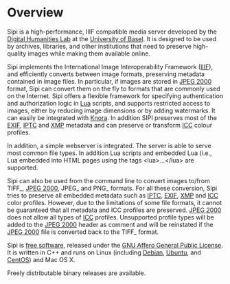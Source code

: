 Overview
========

Sipi is a high-performance, IIIF compatible media server developed by
the [Digital Humanities Lab](http://www.dhlab.unibas.ch) at the
[University of Basel](https://www.unibas.ch/en.html). It is designed to
be used by archives, libraries, and other institutions that need to
preserve high-quality images while making them available online.

Sipi implements the International Image Interoperability Framework
([IIIF](http://iiif.io/)), and efficiently converts between image
formats, preserving metadata contained in image files. In particular, if
images are stored in [JPEG 2000](https://jpeg.org/jpeg2000/) format,
Sipi can convert them on the fly to formats that are commonly used on
the Internet. Sipi offers a flexible framework for specifying
authentication and authorization logic in [Lua](https://www.lua.org/)
scripts, and supports restricted access to images, either by reducing
image dimensions or by adding watermarks. It can easily be integrated
with [Knora](http://www.knora.org/). In addition SIPI preserves most of
the [EXIF](http://www.exif.org),
[IPTC](https://iptc.org/standards/photo-metadata/iptc-standard/) and
[XMP](http://www.adobe.com/products/xmp.html) metadata and can preserve
or transform [ICC](https://en.wikipedia.org/wiki/ICC_profile) colour
profiles.

In addition, a simple webserver is integrated. The server is able to
serve most common file types. In addition Lua scripts and embedded Lua
(i.e., Lua embedded into HTML pages using the tags
&lt;lua&gt;…&lt;/lua&gt; are supported.

Sipi can also be used from the command line to convert images to/from
TIFF\_, [JPEG 2000](https://jpeg.org/jpeg2000/), JPEG\_ and PNG\_
formats. For all these conversion, Sipi tries to preserve all embedded
metadata such as
[IPTC](https://iptc.org/standards/photo-metadata/iptc-standard/),
[EXIF](http://www.exif.org),
[XMP](http://www.adobe.com/products/xmp.html) and
[ICC](https://en.wikipedia.org/wiki/ICC_profile) color profiles.
However, due to the limitations of some file formats, it cannot be
guaranteed that all metadata and ICC profiles are preserved. [JPEG
2000](https://jpeg.org/jpeg2000/) does not allow all types of
[ICC](https://en.wikipedia.org/wiki/ICC_profile) profiles. Unsupported
profile types will be added to the [JPEG
2000](https://jpeg.org/jpeg2000/) header as comment and will be
reinstated if the [JPEG 2000](https://jpeg.org/jpeg2000/) file is
converted back to the TIFF\_ format.

Sipi is [free software](http://www.gnu.org/philosophy/free-sw.en.html),
released under the [GNU Affero General Public
License](http://www.gnu.org/licenses/agpl-3.0.en.html). It is written in
C++ and runs on Linux (including [Debian](https://www.debian.org/),
[Ubuntu](https://www.ubuntu.com/), and
[CentOS](https://www.centos.org/)) and Mac OS X.

Freely distributable binary releases are available.
